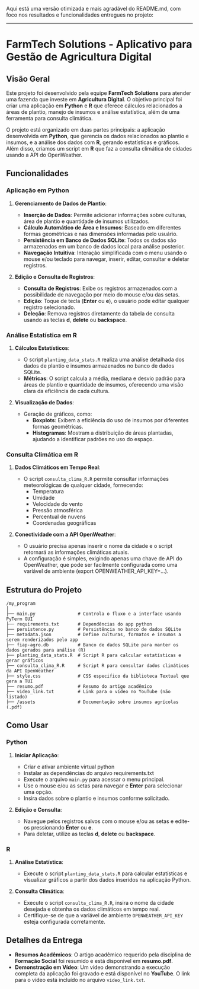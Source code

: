 Aqui está uma versão otimizada e mais agradável do README.md, com foco nos resultados e funcionalidades entregues no projeto:

---

# FarmTech Solutions - Aplicativo para Gestão de Agricultura Digital

## Visão Geral

Este projeto foi desenvolvido pela equipe **FarmTech Solutions** para atender uma fazenda que investe em **Agricultura Digital**. O objetivo principal foi criar uma aplicação em **Python** e **R** que oferece cálculos relacionados a áreas de plantio, manejo de insumos e análise estatística, além de uma ferramenta para consulta climática.

O projeto está organizado em duas partes principais: a aplicação desenvolvida em **Python**, que gerencia os dados relacionados ao plantio e insumos, e a análise dos dados com **R**, gerando estatísticas e gráficos. Além disso, criamos um script em **R** que faz a consulta climática de cidades usando a API do OpenWeather.

## Funcionalidades

### Aplicação em Python

1. **Gerenciamento de Dados de Plantio**:
   - **Inserção de Dados**: Permite adicionar informações sobre culturas, área de plantio e quantidade de insumos utilizados.
   - **Cálculo Automático de Área e Insumos**: Baseado em diferentes formas geométricas e nas dimensões informadas pelo usuário.
   - **Persistência em Banco de Dados SQLite**: Todos os dados são armazenados em um banco de dados local para análise posterior.
   - **Navegação Intuitiva**: Interação simplificada com o menu usando o mouse e/ou teclado para navegar, inserir, editar, consultar e deletar registros.

2. **Edição e Consulta de Registros**:
   - **Consulta de Registros**: Exibe os registros armazenados com a possibilidade de navegação por meio do mouse e/ou das setas.
   - **Edição**: Toque de tecla (**Enter** ou **e**), o usuário pode editar qualquer registro selecionado.
   - **Deleção**: Remova registros diretamente da tabela de consulta usando as teclas **d**, **delete** ou **backspace**.

### Análise Estatística em R

1. **Cálculos Estatísticos**:
   - O script `planting_data_stats.R` realiza uma análise detalhada dos dados de plantio e insumos armazenados no banco de dados SQLite.
   - **Métricas**: O script calcula a média, mediana e desvio padrão para áreas de plantio e quantidade de insumos, oferecendo uma visão clara da eficiência de cada cultura.

2. **Visualização de Dados**:
   - Geração de gráficos, como:
     - **Boxplots**: Exibem a eficiência do uso de insumos por diferentes formas geométricas.
     - **Histogramas**: Mostram a distribuição de áreas plantadas, ajudando a identificar padrões no uso do espaço.

### Consulta Climática em R

1. **Dados Climáticos em Tempo Real**:
   - O script `consulta_clima_R.R` permite consultar informações meteorológicas de qualquer cidade, fornecendo:
     - Temperatura
     - Umidade
     - Velocidade do vento
     - Pressão atmosférica
     - Percentual de nuvens
     - Coordenadas geográficas

2. **Conectividade com a API OpenWeather**:
   - O usuário precisa apenas inserir o nome da cidade e o script retornará as informações climáticas atuais.
   - A configuração é simples, exigindo apenas uma chave de API do OpenWeather, que pode ser facilmente configurada como uma variável de ambiente (export OPENWEATHER_API_KEY=...).

## Estrutura do Projeto

```
/my_program
│
├── main.py                # Controla o fluxo e a interface usando PyTerm GUI
├── requirements.txt       # Dependências do app python
├── persistence.py         # Persistência no banco de dados SQLite
├── metadata.json          # Define culturas, formatos e insumos a serem renderizados pelo app
├── fiap-agro.db           # Banco de dados SQLite para manter os dados gerados para análise (R)
├── planting_data_stats.R  # Script R para calcular estatísticas e gerar gráficos
├── consulta_clima_R.R     # Script R para consultar dados climáticos da API OpenWeather
├── style.css              # CSS especifico da biblioteca Textual que gera a TUI
├── resumo.pdf             # Resumo do artigo acadêmico
├── video_link.txt         # Link para o vídeo no YouTube (não listado)
├── /assets                # Documentação sobre insumos agrícolas (.pdf)
```

## Como Usar

### Python

1. **Iniciar Aplicação**:
   - Criar e ativar ambiente virtual python
   - Instalar as dependências do arquivo requirements.txt
   - Execute o arquivo `main.py` para acessar o menu principal.
   - Use o mouse e/ou as setas para navegar e **Enter** para selecionar uma opção.
   - Insira dados sobre o plantio e insumos conforme solicitado.

2. **Edição e Consulta**:
   - Navegue pelos registros salvos com o mouse e/ou as setas e edite-os pressionando **Enter** ou **e**.
   - Para deletar, utilize as teclas **d**, **delete** ou **backspace**.

### R

1. **Análise Estatística**:
   - Execute o script `planting_data_stats.R` para calcular estatísticas e visualizar gráficos a partir dos dados inseridos na aplicação Python.

2. **Consulta Climática**:
   - Execute o script `consulta_clima_R.R`, insira o nome da cidade desejada e obtenha os dados climáticos em tempo real.
   - Certifique-se de que a variável de ambiente `OPENWEATHER_API_KEY` esteja configurada corretamente.

## Detalhes da Entrega

- **Resumos Acadêmicos**: O artigo acadêmico requerido pela disciplina de **Formação Social** foi resumido e está disponível em **resumo.pdf**.
- **Demonstração em Vídeo**: Um vídeo demonstrando a execução completa da aplicação foi gravado e está disponível no **YouTube**. O link para o vídeo está incluído no arquivo `video_link.txt`.


